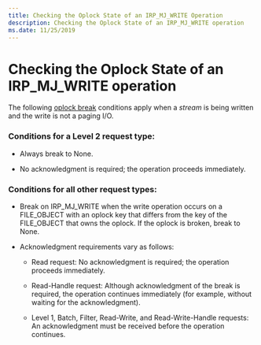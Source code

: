 ```yaml
---
title: Checking the Oplock State of an IRP_MJ_WRITE Operation
description: Checking the Oplock State of an IRP_MJ_WRITE operation
ms.date: 11/25/2019
---
```


# Checking the Oplock State of an IRP_MJ_WRITE operation

The following [oplock break](./breaking-oplocks.md) conditions apply when a *stream* is being written and the write is not a paging I/O.

### Conditions for a Level 2 request type:

- Always break to None.

- No acknowledgment is required; the operation proceeds immediately.

### Conditions for all other request types:

- Break on IRP_MJ_WRITE when the write operation occurs on a FILE_OBJECT with an oplock key that differs from the key of the FILE_OBJECT that owns the oplock. If the oplock is broken, break to None.

- Acknowledgment requirements vary as follows:

  - Read request: No acknowledgment is required; the operation proceeds immediately.
  
  - Read-Handle request: Although acknowledgment of the break is required, the operation continues immediately (for example, without waiting for the acknowledgment).
  
  - Level 1, Batch, Filter, Read-Write, and Read-Write-Handle requests: An acknowledgment must be received before the operation continues.
